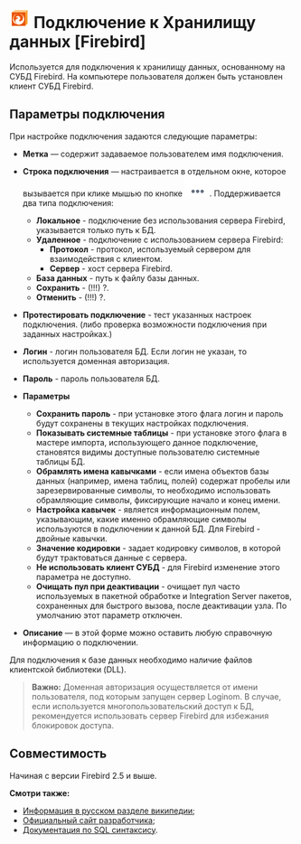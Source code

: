 # ![wh-firebird](../../../images/icons/data-sources/wh-firebird_default.svg) Подключение к Хранилищу данных [Firebird]

Используется для подключения к хранилищу данных, основанному на СУБД Firebird. На компьютере пользователя должен быть установлен клиент СУБД Firebird.

## Параметры подключения

При настройке подключения задаются следующие параметры:

* **Метка** — содержит задаваемое пользователем имя подключения.
* **Строка подключения** — настраивается в отдельном окне, которое вызывается при клике мышью по кнопке ![уточнить](../../../images/extjs-theme/form/open-trigger/open-trigger_default.svg). Поддерживается два типа подключения:
  * **Локальное** - подключение без использования сервера Firebird, указывается только путь к БД.
  * **Удаленное** - подключение с использованием сервера Firebird:
    * **Протокол** - протокол, используемый сервером для взаимодействия с клиентом.
    * **Сервер** - хост сервера Firebird.
  * **База данных** - путь к файлу базы данных.
  * **Сохранить** - (!!!) ?.
  * **Отменить** - (!!!) ?.
* **Протестировать подключение** - тест указанных настроек подключения. (либо проверка возможности подключения при заданных настройках.)
* **Логин** - логин пользователя БД. Если логин не указан, то используется доменная авторизация.
* **Пароль** - пароль пользователя БД.

* **Параметры**
  * **Сохранить пароль** - при установке этого флага логин и пароль будут сохранены в текущих настройках подключения.
  * **Показывать системные таблицы** - при установке этого флага в мастере импорта, использующего данное подключение, становятся видимы доступные пользователю системные таблицы БД.
  * **Обрамлять имена кавычками** - если имена объектов базы данных (например, имена таблиц, полей) содержат пробелы или зарезервированные символы, то необходимо использовать обрамляющие символы, фиксирующие начало и конец имени.
  * **Настройка кавычек** - является информационным полем, указывающим, какие именно обрамляющие символы используются в подключении к данной БД. Для Firebird - двойные кавычки.
  * **Значение кодировки** - задает кодировку символов, в которой будут трактоваться данные с сервера.
  * **Не использовать клиент СУБД** -  для Firebird изменение этого параметра не доступно.
  * **Очищать пул при деактивации** - очищает пул часто используемых в пакетной обработке и Integration Server пакетов, сохраненных для быстрого вызова, после деактивации узла. По умолчанию этот параметр отключен.

* **Описание** — в этой форме можно оставить любую справочную информацию о подключении.

Для подключения ​к базе данных необходимо наличие файлов клиентской библиотеки (DLL).

> **Важно:** Доменная авторизация осуществляется от имени пользователя, под которым запущен сервер Loginom. В случае, если используется многопользовательский доступ к БД, рекомендуется использовать сервер Firebird для избежания блокировок доступа.

## Совместимость

Начиная с версии Firebird 2.5 и выше.

**Смотри также:**

* [Информация в русском разделе википедии](https://ru.wikipedia.org/wiki/Firebird);
* [Официальный сайт разработчика](https://firebirdsql.org/);
* [Документация по SQL синтаксису](https://www.firebirdsql.org/file/documentation/reference_manuals/fblangref25-en/html/fblangref25-dml.html).
